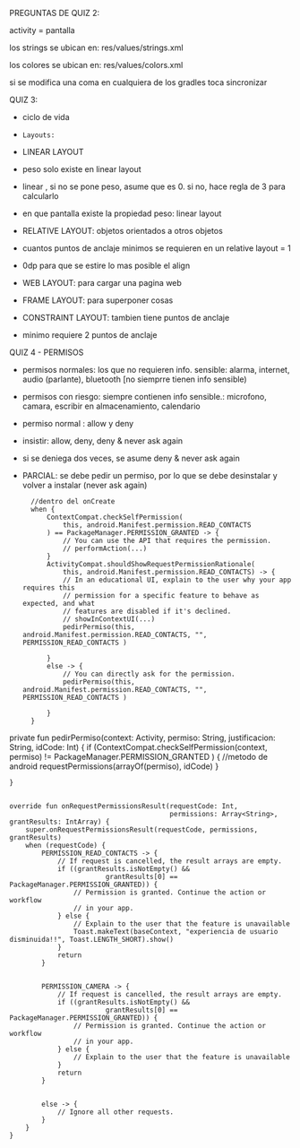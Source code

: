 

PREGUNTAS DE QUIZ 2:

activity = pantalla

los strings se ubican en: res/values/strings.xml

los colores se ubican en: res/values/colors.xml

si se modifica una coma en cualquiera de los gradles toca sincronizar



QUIZ 3:

- ciclo de vida
-     Layouts:
- LINEAR LAYOUT
- peso solo existe en linear layout
- linear , si no se pone peso, asume que es 0. si no, hace regla de 3 para calcularlo
- en que pantalla existe la propiedad peso: linear layout

- RELATIVE LAYOUT: objetos orientados a otros objetos
- cuantos puntos de anclaje minimos se requieren en un relative layout = 1
- 0dp para que se estire lo mas posible el align

- WEB LAYOUT: para cargar una pagina web
- FRAME LAYOUT: para superponer cosas

- CONSTRAINT LAYOUT: tambien tiene puntos de anclaje
- minimo requiere 2 puntos de anclaje 







QUIZ 4 - PERMISOS
- permisos normales: los que no requieren info. sensible: alarma, internet, audio (parlante), bluetooth [no siemprre tienen info sensible)
- permisos con riesgo: siempre contienen info sensible.: microfono, camara, escribir en almacenamiento, calendario

- permiso normal : allow y deny
- insistir: allow, deny, deny & never ask again
- si se deniega dos veces, se asume deny & never ask again

- PARCIAL: se debe pedir un permiso, por lo que se debe desinstalar y volver a instalar (never ask again)




        //dentro del onCreate
        when {
            ContextCompat.checkSelfPermission(
                this, android.Manifest.permission.READ_CONTACTS
            ) == PackageManager.PERMISSION_GRANTED -> {
                // You can use the API that requires the permission.
                // performAction(...)
            }
            ActivityCompat.shouldShowRequestPermissionRationale(
                this, android.Manifest.permission.READ_CONTACTS) -> {
                // In an educational UI, explain to the user why your app requires this
                // permission for a specific feature to behave as expected, and what
                // features are disabled if it's declined.
                // showInContextUI(...)
                pedirPermiso(this, android.Manifest.permission.READ_CONTACTS, "", PERMISSION_READ_CONTACTS )

            }
            else -> {
                // You can directly ask for the permission.
                pedirPermiso(this, android.Manifest.permission.READ_CONTACTS, "", PERMISSION_READ_CONTACTS )

            }
        }





private fun pedirPermiso(context: Activity, permiso: String, justificacion: String,
                             idCode: Int) {
        if (ContextCompat.checkSelfPermission(context, permiso)
            != PackageManager.PERMISSION_GRANTED
        ) {
            //metodo de android
            requestPermissions(arrayOf(permiso), idCode)
        }

    }


    override fun onRequestPermissionsResult(requestCode: Int,
                                            permissions: Array<String>, grantResults: IntArray) {
        super.onRequestPermissionsResult(requestCode, permissions, grantResults)
        when (requestCode) {
            PERMISSION_READ_CONTACTS -> {
                // If request is cancelled, the result arrays are empty.
                if ((grantResults.isNotEmpty() &&
                            grantResults[0] == PackageManager.PERMISSION_GRANTED)) {
                    // Permission is granted. Continue the action or workflow
                    // in your app.
                } else {
                    // Explain to the user that the feature is unavailable
                    Toast.makeText(baseContext, "experiencia de usuario disminuida!!", Toast.LENGTH_SHORT).show()
                }
                return
            }


            PERMISSION_CAMERA -> {
                // If request is cancelled, the result arrays are empty.
                if ((grantResults.isNotEmpty() &&
                            grantResults[0] == PackageManager.PERMISSION_GRANTED)) {
                    // Permission is granted. Continue the action or workflow
                    // in your app.
                } else {
                    // Explain to the user that the feature is unavailable
                }
                return
            }


            else -> {
                // Ignore all other requests.
            }
        }
    }









